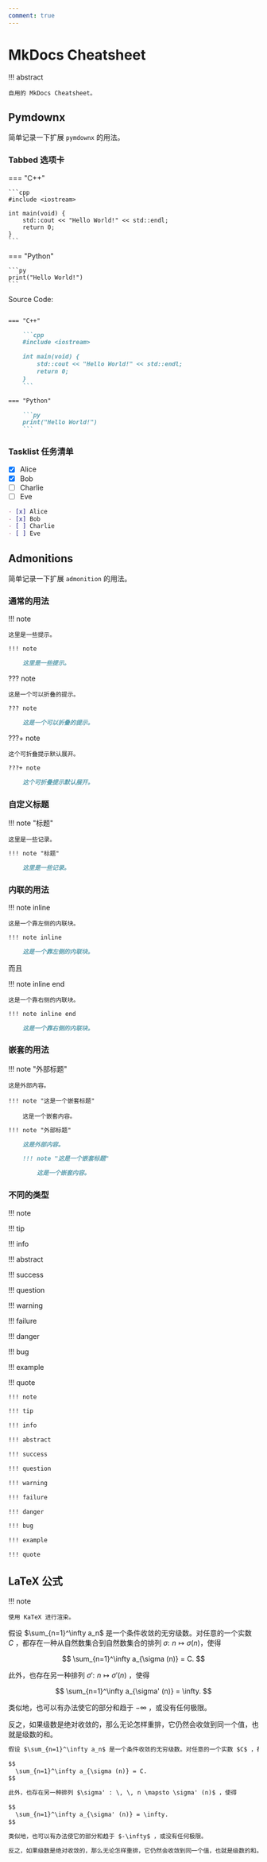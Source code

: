 ```yaml
---
comment: true
---
```


# MkDocs Cheatsheet

!!! abstract

    自用的 MkDocs Cheatsheet。

## Pymdownx

简单记录一下扩展 `pymdownx` 的用法。

### Tabbed 选项卡

=== "C++"

    ```cpp
    #include <iostream>

    int main(void) {
        std::cout << "Hello World!" << std::endl;
        return 0;
    }
    ```

=== "Python"

    ```py
    print("Hello World!")
    ```

Source Code:

````md

=== "C++"

    ```cpp
    #include <iostream>

    int main(void) {
        std::cout << "Hello World!" << std::endl;
        return 0;
    }
    ```

=== "Python"

    ```py
    print("Hello World!")
    ```

````

### Tasklist 任务清单

- [x] Alice
- [x] Bob
- [ ] Charlie
- [ ] Eve

```md
- [x] Alice
- [x] Bob
- [ ] Charlie
- [ ] Eve
```

## Admonitions

简单记录一下扩展 `admonition` 的用法。

### 通常的用法

!!! note

    这里是一些提示。

```md
!!! note

    这里是一些提示。
```

??? note

    这是一个可以折叠的提示。

```md
??? note

    这是一个可以折叠的提示。
```

???+ note

    这个可折叠提示默认展开。

```md
???+ note

    这个可折叠提示默认展开。
```

### 自定义标题

!!! note "标题"

    这里是一些记录。

```md
!!! note "标题"

    这里是一些记录。
```

### 内联的用法

!!! note inline

    这是一个靠左侧的内联块。

```md
!!! note inline

    这是一个靠左侧的内联块。
```

而且

!!! note inline end

    这是一个靠右侧的内联块。

```md
!!! note inline end

    这是一个靠右侧的内联块。
```

### 嵌套的用法

!!! note "外部标题"

    这是外部内容。

    !!! note "这是一个嵌套标题"

        这是一个嵌套内容。

```md
!!! note "外部标题"

    这是外部内容。

    !!! note "这是一个嵌套标题"

        这是一个嵌套内容。
```

### 不同的类型

!!! note

!!! tip

!!! info

!!! abstract

!!! success

!!! question

!!! warning

!!! failure

!!! danger

!!! bug

!!! example

!!! quote

```md
!!! note

!!! tip

!!! info

!!! abstract

!!! success

!!! question

!!! warning

!!! failure

!!! danger

!!! bug

!!! example

!!! quote
```

## LaTeX 公式

!!! note

    使用 KaTeX 进行渲染。

假设 $\sum_{n=1}^\infty a_n$ 是一个条件收敛的无穷级数。对任意的一个实数 $C$ ，都存在一种从自然数集合到自然数集合的排列 $\sigma : \, \, n \mapsto \sigma (n)$，使得

$$
  \sum_{n=1}^\infty a_{\sigma (n)} = C.
$$

此外，也存在另一种排列 $\sigma' : \, \, n \mapsto \sigma' (n)$ ，使得

$$
  \sum_{n=1}^\infty a_{\sigma' (n)} = \infty.
$$

类似地，也可以有办法使它的部分和趋于 $-\infty$ ，或没有任何极限。

反之，如果级数是绝对收敛的，那么无论怎样重排，它仍然会收敛到同一个值，也就是级数的和。

```md
假设 $\sum_{n=1}^\infty a_n$ 是一个条件收敛的无穷级数。对任意的一个实数 $C$ ，都存在一种从自然数集合到自然数集合的排列 $\sigma : \, \, n \mapsto \sigma (n)$，使得

$$
  \sum_{n=1}^\infty a_{\sigma (n)} = C.
$$

此外，也存在另一种排列 $\sigma' : \, \, n \mapsto \sigma' (n)$ ，使得

$$
  \sum_{n=1}^\infty a_{\sigma' (n)} = \infty.
$$

类似地，也可以有办法使它的部分和趋于 $-\infty$ ，或没有任何极限。

反之，如果级数是绝对收敛的，那么无论怎样重排，它仍然会收敛到同一个值，也就是级数的和。
```
